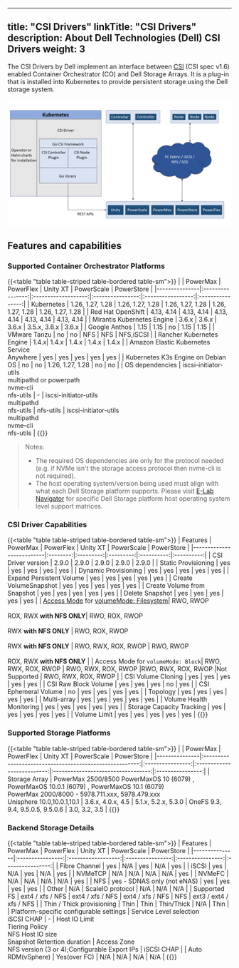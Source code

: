 
---
title: "CSI Drivers"
linkTitle: "CSI Drivers"
description: About Dell Technologies (Dell) CSI Drivers 
weight: 3
---

The CSI Drivers by Dell implement an interface between [CSI](https://kubernetes-csi.github.io/docs/) (CSI spec v1.6) enabled Container Orchestrator (CO) and Dell Storage Arrays. It is a plug-in that is installed into Kubernetes to provide persistent storage using the Dell storage system.

![CSI Architecture](Architecture_Diagram.png)

## Features and capabilities

### Supported Container Orchestrator Platforms

{{<table "table table-striped table-bordered table-sm">}}
|               | PowerMax         | PowerFlex           | Unity XT         | PowerScale        | PowerStore       |
|---------------|:----------------:|:-------------------:|:----------------:|:-----------------:|:----------------:|
| Kubernetes    | 1.26, 1.27, 1.28 | 1.26, 1.27, 1.28    | 1.26, 1.27, 1.28 | 1.26, 1.27, 1.28  | 1.26, 1.27, 1.28 |
| Red Hat OpenShift | 4.13, 4.14 | 4.13, 4.14 | 4.13, 4.14 | 4.13, 4.14 | 4.13, 4.14 |
| Mirantis Kubernetes Engine | 3.6.x |     3.6.x         |       3.6.x      | 3.5.x, 3.6.x      |        3.6.x     |
| Google Anthos |        1.15      |          1.15       |        no        |         1.15      |        1.15      |
| VMware Tanzu  |        no        |          no         |        NFS       |         NFS       |      NFS,iSCSI   |
| Rancher Kubernetes Engine | 1.4.x|          1.4.x      |        1.4.x     |         1.4.x     |      1.4.x       |
| Amazon Elastic Kubernetes Service<br> Anywhere | yes  | yes  |   yes      |        yes        |      yes         |
| Kubernetes K3s Engine on Debian OS |     no    |  no   |      1.26, 1.27, 1.28  |        no         |        no        |
| OS dependencies | iscsi-initiator-utils<br>multipathd or powerpath<br>nvme-cli<br>nfs-utils | - |    iscsi-initiator-utils<br>multipathd<br>nfs-utils | nfs-utils | iscsi-initiator-utils<br>multipathd<br>nvme-cli<br>nfs-utils |
{{</table>}}

> Notes:
> * The required OS dependencies are only for the protocol needed (e.g. if NVMe isn't the storage access protocol then nvme-cli is not required).
> * The host operating system/version being used must align with what each Dell Storage platform supports. Please visit [E-Lab Navigator](https://elabnavigator.dell.com/eln/modernHomeSSM) for specific Dell Storage platform host operating system level support matrices.

### CSI Driver Capabilities
{{<table "table table-striped table-bordered table-sm">}}
| Features                 | PowerMax | PowerFlex | Unity XT  | PowerScale | PowerStore |
|--------------------------|:--------:|:---------:|:---------:|:----------:|:----------:|
| CSI Driver version       | 2.9.0    | 2.9.0     | 2.9.0     | 2.9.0      | 2.9.0      |
| Static Provisioning      | yes      | yes       | yes       | yes        | yes        |
| Dynamic Provisioning     | yes      | yes       | yes       | yes        | yes        |
| Expand Persistent Volume | yes      | yes       | yes       | yes        | yes        |
| Create VolumeSnapshot    | yes      | yes       | yes       | yes        | yes        |
| Create Volume from Snapshot | yes   | yes       | yes       | yes        | yes        |
| Delete Snapshot          | yes      | yes       | yes       | yes        | yes        |
| [Access Mode](https://kubernetes.io/docs/concepts/storage/persistent-volumes/#access-modes) for [volumeMode: Filesystem](https://kubernetes.io/docs/concepts/storage/persistent-volumes/#volume-mode)| RWO, RWOP<br><br>ROX, RWX **with NFS ONLY**| RWO, ROX, RWOP<br><br>RWX  **with NFS ONLY** | RWO, ROX, RWOP<br><br>RWX  **with NFS ONLY** | RWO, RWX, ROX, RWOP | RWO, RWOP<br><br>ROX, RWX **with NFS ONLY** |
| Access Mode for `volumeMode: Block`| RWO, RWX, ROX, RWOP | RWO, RWX, ROX, RWOP |RWO, RWX, ROX, RWOP |Not Supported | RWO, RWX, ROX, RWOP |
| CSI Volume Cloning       | yes      | yes       | yes       | yes        | yes        |
| CSI Raw Block Volume     | yes      | yes       | yes       | no         | yes        |
| CSI Ephemeral Volume     | no       | yes       | yes       | yes        | yes        |
| Topology                 | yes      | yes       | yes       | yes        | yes        |
| Multi-array              | yes      | yes       | yes       | yes        | yes        |
| Volume Health Monitoring | yes      | yes       | yes       | yes        | yes        |
| Storage Capacity Tracking | yes     | yes       | yes       | yes        | yes        |
| Volume Limit             | yes      | yes       | yes       | yes        | yes        |
{{</table>}}
### Supported Storage Platforms
{{<table "table table-striped table-bordered table-sm">}}
|               | PowerMax                                                | PowerFlex        | Unity XT                   | PowerScale                         |    PowerStore    |
|---------------|:-------------------------------------------------------:|:----------------:|:--------------------------:|:----------------------------------:|:----------------:|
| Storage Array | PowerMax 2500/8500 PowerMaxOS 10 (6079) , PowerMaxOS 10.0.1 (6079) , PowerMaxOS 10.1 (6079)<br> PowerMax 2000/8000 - 5978.711.xxx, 5978.479.xxx <br>Unisphere 10.0,10.0.1,10.1 |    3.6.x, 4.0.x, 4.5  | 5.1.x, 5.2.x, 5.3.0 | OneFS 9.3, 9.4, 9.5.0.5, 9.5.0.6 | 3.0, 3.2, 3.5     |
{{</table>}}

### Backend Storage Details
{{<table "table table-striped table-bordered table-sm">}}
| Features      | PowerMax         | PowerFlex          | Unity XT         | PowerScale       | PowerStore       |
|---------------|:----------------:|:------------------:|:----------------:|:----------------:|:----------------:|
| Fibre Channel | yes              | N/A                | yes              | N/A              | yes              |
| iSCSI         | yes              | N/A                | yes              | N/A              | yes              |
| NVMeTCP       | N/A              | N/A                | N/A              | N/A              | yes              |
| NVMeFC        | N/A              | N/A                | N/A              | N/A              | yes              |
| NFS           | yes - SDNAS only (not eNAS)   | yes   | yes              | yes              | yes              |
| Other         | N/A              | ScaleIO protocol   | N/A              | N/A              | N/A              |
| Supported FS  | ext4 / xfs / NFS | ext4 / xfs / NFS   | ext4 / xfs / NFS | NFS       | ext3 / ext4 / xfs / NFS |
| Thin / Thick provisioning | Thin | Thin               | Thin/Thick       | N/A              | Thin             |
| Platform-specific configurable settings | Service Level selection<br>iSCSI CHAP | - | Host IO Limit<br>Tiering Policy<br>NFS Host IO size<br>Snapshot Retention duration | Access Zone<br>NFS version (3 or 4);Configurable Export IPs | iSCSI CHAP |
| Auto RDM(vSphere)  | Yes(over FC) | N/A               | N/A              | N/A              | N/A              |
{{</table>}}
